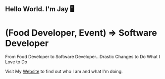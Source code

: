## Hello World. I'm Jay :desktop_computer:

# (Food Developer, Event) => Software Developer

From Food Developer to Software Developer...Drastic Changes to Do What I Love to Do

Visit My [Website](https://jaylee.io/) to find out who I am and what I'm doing.

<!---
BlueJayLeeFly/BlueJayLeeFly is a ✨ special ✨ repository because its `README.md` (this file) appears on your GitHub profile.
You can click the Preview link to take a look at your changes.
--->
